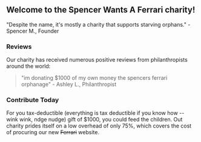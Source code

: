 ## Welcome to the Spencer Wants A Ferrari charity!

"Despite the name, it's mostly a charity that supports starving orphans." - Spencer M., Founder

### Reviews

Our charity has received numerous positive reviews from philanthropists around the world:

> "im donating $1000 of my own money the spencers ferrari orphanage" - Ashley L., Philanthropist 

### Contribute Today

For you tax-deductible (everything is tax deductible if you know how -- wink wink, ndge nudge) gift of $1000, you could feed the children. Out charity prides itself on a low overhead of only 75%, which covers the cost of procuring our new ~~Ferrari~~ website.
